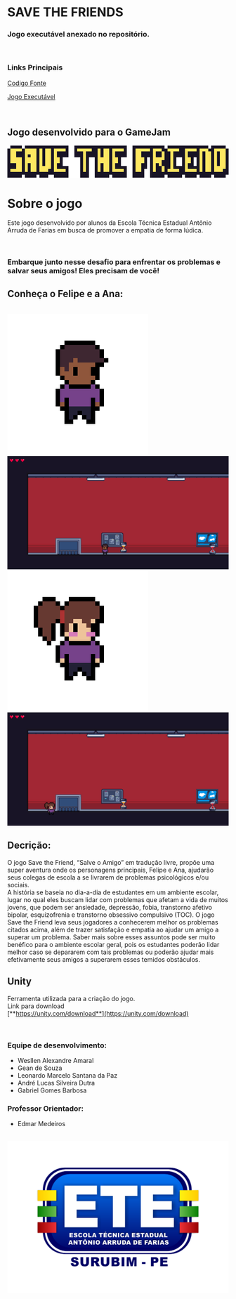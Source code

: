 # SAVE THE FRIENDS

### Jogo executável anexado no repositório.

</br>

### Links Principais

<a href="https://drive.google.com/drive/folders/11T89hfISIDi83k2KryipoOEah3qGZLpZ?usp=sharing">
  Codigo Fonte
</a>

<a href="/Jogo-Executável/
executavel.zip ">
  Jogo Executável
</a>

</br>

## Jogo desenvolvido para o GameJam
<img src="/Imagens/savethefriendfont.png" alt="save the friends logo"> 
</br>

# Sobre o jogo

Este jogo desenvolvido por alunos da Escola Técnica Estadual Antônio Arruda de Farias em busca de promover a empatia de forma lúdica. 

</br>

### Embarque junto nesse desafio para enfrentar os problemas e salvar seus amigos! Eles precisam de você!

## Conheça o Felipe e a Ana:

</br>

<img src="/Imagens/boy.gif" alt="boy gif"> 
 
<img src="/Imagens/boy-stage.png" alt="boy in the stage"> 

</br>

<img src="/Imagens/girl.gif" alt="girl gif"> 
 
<img src="/Imagens/girl-stage.png" alt="girl in the stage"> 

## Decrição: </br>

O jogo Save the Friend, “Salve o Amigo” em tradução livre, propõe uma super aventura onde os personagens principais, Felipe e Ana, ajudarão seus colegas de escola a se livrarem de problemas psicológicos e/ou sociais.    
A história se baseia no dia-a-dia de estudantes em um ambiente escolar, lugar no qual eles buscam lidar com problemas que afetam a vida de muitos jovens, que podem ser ansiedade, depressão, fobia, transtorno afetivo bipolar, esquizofrenia e transtorno obsessivo compulsivo (TOC).
O jogo Save the Friend leva seus jogadores a conhecerem melhor os problemas citados acima, além de trazer satisfação e empatia ao ajudar um amigo a superar um problema. Saber mais sobre esses assuntos pode ser muito benéfico para o ambiente escolar geral, pois os estudantes poderão lidar melhor caso se depararem com tais problemas ou poderão ajudar mais efetivamente seus amigos a superarem esses temidos obstáculos.  

## Unity
Ferramenta utilizada para a criação do jogo.</br>
Link para download </br>
[**https://unity.com/download**](https://unity.com/download)

</br>

### Equipe de desenvolvimento:

* Wesllen Alexandre Amaral
* Gean de Souza 
* Leonardo Marcelo Santana da Paz
* André Lucas Silveira Dutra
* Gabriel Gomes Barbosa

### Professor Orientador:

* Edmar Medeiros

</br>

<img src="/Imagens/ete-logo.png" alt="ete-logo"> 










